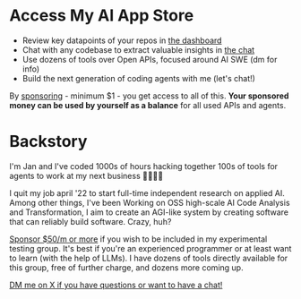# Access My AI App Store

- Review key datapoints of your repos in [the dashboard](https://dashboard.uithub.com)
- Chat with any codebase to extract valuable insights in [the chat](https://chat.uithub.com)
- Use dozens of tools over Open APIs, focused around AI SWE (dm for info)
- Build the next generation of coding agents with me (let's chat!)

By [sponsoring](https://github.com/sponsors/janwilmake) - minimum $1 - you get access to all of this. **Your sponsored money can be used by yourself as a balance** for all used APIs and agents.

# Backstory

I'm Jan and I've coded 1000s of hours hacking together 100s of tools for agents to work at my next business 🫡🫡🫡🤖

I quit my job april '22 to start full-time independent research on applied AI. Among other things, I've been Working on OSS high-scale AI Code Analysis and Transformation, I aim to create an AGI-like system by creating software that can reliably build software. Crazy, huh?

[Sponsor $50/m or more](https://github.com/sponsors/janwilmake) if you wish to be included in my experimental testing group. It's best if you're an experienced programmer or at least want to learn (with the help of LLMs). I have dozens of tools directly available for this group, free of further charge, and dozens more coming up.

[DM me on X if you have questions or want to have a chat!](https://x.com/janwilmake)
